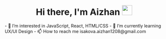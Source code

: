 <h1 align="center">Hi there, I'm Aizhan
<img src="https://github.com/blackcater/blackcater/raw/main/images/Hi.gif" height="32"/></h1>
- 👀 I’m interested in JavaScript, React, HTML/CSS
- 🌱 I’m currently learning UX/UI Design 
- 📫 How to reach me isakova.aizhan1208@gmail.com




<!---
jxxllay/jxxllay is a ✨ special ✨ repository because its `README.md` (this file) appears on your GitHub profile.
You can click the Preview link to take a look at your changes.
--->
